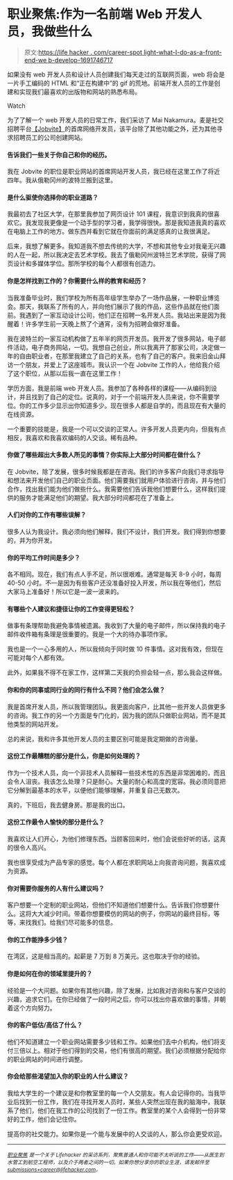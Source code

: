 # 职业聚焦:作为一名前端 Web 开发人员，我做些什么

> 原文:[https://life hacker . com/career-spot light-what-I-do-as-a-front-end-we b-develop-1691746717](https://lifehacker.com/career-spotlight-what-i-do-as-a-front-end-web-develope-1691746717)

如果没有 web 开发人员和设计人员创建我们每天走过的互联网页面，web 将会是一片手工编码的 HTML 和“正在构建中”的 gif 的荒地。前端开发人员的工作是创建和实现我们最喜欢的出版物和网站的熟悉布局。

Watch

为了了解一个 web 开发人员的日常工作，我们采访了 Mai Nakamura。麦是社交招聘平台[【Jobvite】](http://www.jobvite.com/)的首席网络开发员，该平台除了其他功能之外，还为其他寻求招聘员工的公司创建网站。

#### 告诉我们一些关于你自己和你的经历。

我在 Jobvite 的职位是职业网站的首席网站开发人员，我已经在这里工作了将近四年。我从俄勒冈州的波特兰搬到这里。

#### 是什么驱使你选择你的职业道路？

我最初去了社区大学，在那里我参加了网页设计 101 课程，我意识到我真的很喜欢它。我发现我更像是一个动手型的学习者，我学得很快。那是我知道我真的喜欢在电脑上工作的地方。做东西并看到它就在你面前的满足感真的让我很满足。

后来，我想了解更多。我知道我不想去传统的大学，不想和其他专业对我毫无兴趣的人在一起，所以我决定去艺术学校。我去了俄勒冈州波特兰艺术学院，获得了网页设计和多媒体学位。那所学校的每个人都很有创造力。

#### 你是怎样找到工作的？你需要什么样的教育和经历？

当我准备毕业时，我们学校为所有高年级学生举办了一场作品展，一种职业博览会。那天，我联系了所有的人，并向他们展示了我的作品，这些作品就在他们面前。我遇到了一家互动设计公司，他们正在招聘一名开发人员。我站出来是因为我醒着！许多学生前一天晚上熬了个通宵，没有为招聘会做好准备。

我在波特兰的一家互动机构做了五年半的网页开发员。我开发了很多网站，电子邮件活动，电子商务网站，一切。我想自己创业，所以我离开了那家公司，决定做一年的自由职业者，在那里我建立了自己的关系，也有了自己的客户。我来旧金山拜访一个朋友，并爱上了这座城市。我认识一个在 Jobvite 工作的人，他给我介绍了这个职位，从那以后我一直在这里工作！

学历方面，我是前端 web 开发人员。我参加了各种各样的课程——从编码到设计，并且找到了自己的定位。说真的，对于一个前端开发人员来说，你不需要学位。你的工作多少显示出你知道多少。现在很多人都是自学的，而且现在有大量的在线资源。

一个重要的技能是，我是一个可以交谈的正常人。许多开发人员更内向，但我有点相反，我喜欢和我喜欢编码的人交谈。稀有品种。

#### 你做了哪些超出大多数人所见的事情？你实际上大部分时间都在做什么？

在 Jobvite，除了发展，很多时候我都是在咨询。我们的许多客户向我们寻求指导和想法来开发他们自己的职业页面。他们需要我们就用户体验进行咨询，并与他们合作，找出我们能为他们做些什么。我需要他们告诉我他们想要什么，这样我们提供的服务才能满足他们的期望。我大部分时间都花在了准备上。

#### 人们对你的工作有哪些误解？

很多人认为我设计。我必须向他们解释，我们不设计，我们开发。我们得到你想要的，并为你开发。

#### 你的平均工作时间是多少？

各不相同。现在，我们有点人手不足，所以很艰难。通常是每天 8-9 小时，每周 40-50 小时。不一是因为有些客户还没准备好投入开发，所以我在等他们，然后大家马上准备好！所以它是一波一波来的。

#### 有哪些个人建议和捷径让你的工作变得更轻松？

做事有条理帮助我避免事情被遗漏。我收到了大量的电子邮件，所以保持我的电子邮件收件箱有条理是很重要的。我是一个大的待办事项作家。

我也是一个一心多用的人，所以我倾向于同时做 10 件事情。这对我有效，但现在可能对每个人都有效。

此外，如果我不得不在家工作，这样第二天我的负担会轻一点，那么我会这样做。

#### 你和你的同事或同行业的同行有什么不同？他们会怎么做？

我是首席开发人员，所以我管理团队。我更面向客户，比其他一些开发人员做更多的咨询。我工作的另一个方面是专门化的，因为我的团队只做职业网站，而不是其他类型的网站开发。

总的来说，我和许多其他开发人员的主要区别可能是我定期做的咨询量。

#### 这份工作最糟糕的部分是什么，你是如何处理的？

作为一个技术人员，向一个非技术人员解释一些技术性的东西是非常困难的，而且会令人沮丧。我该怎么处理？只是耐心。大量的耐心和高度的宽容。我必须同意把它分解到最基本的水平，以便他们能够理解，并重复自己无数次。

真的，下班后，我去健身房。那是我的出口。

#### 这份工作最令人愉快的部分是什么？

我喜欢让人们开心，为他们修理东西。当顾客回来时，他们会说些好听的话，这真的很令人高兴。

我也很享受成为产品专家的感觉。每个人都在求职网站上向我咨询问题，我喜欢成为资源。

#### 你对需要你服务的人有什么建议吗？

客户想要一个定制的职业网站，但他们不知道他们想要什么。告诉我们你想要什么。这将大大减少时间。带着你想要模仿的网站的例子，你网站的最终目标，等等，来找我们。给我们尽可能多的信息。

#### 你的工作能挣多少钱？

在湾区，这是相当高的。起薪是 7 万到 8 万美元。这也取决于你的经验。

#### 你是如何在你的领域里提升的？

经验是一个大问题。如果你有其他兴趣，除了发展，比如我对咨询和与客户交谈的兴趣，追求它们。在你已经做了一段时间之后，你可以找出你喜欢做的事情，并朝着这个方向努力。

#### 你的客户低估/高估了什么？

他们不知道建立一个职业网站需要多少钱和工作。如果他们去中介机构，他们将支付三倍以上。相对于他们得到的交易，他们有很高的期望。我们必须根据分配给你的职业网站的时间进行调整。

#### 你会给那些渴望加入你的职业的人什么建议？

我给大学生的一个建议是和你教室里的每一个人交朋友。有人会记得你的。当我毕业后找到一份工作，我们在寻找开发人员时，某些人突然出现在我的脑海中，我联系了他们，他们在我工作的公司找到了一份工作。教室里的某个人会得到一份非常好的工作，他们会记住你。

提高你的社交能力。如果你是一个能与发展中的人交谈的人，那么你会更受欢迎。

* * *

[*<small>职业聚焦</small>*](http://lifehacker.com/tag/career-spotlight) *<small>是一个关于 Lifehacker 的采访系列，聚焦普通人和你可能不太听说的工作——从医生到水管工到航空工程师，以及介于两者之间的一切。如果你想分享你的职业生涯，请发邮件至</small>*[*<small>submissions+career@lifehacker.com</small>*](mailto:submissions+career@lifehacker.com)*<small>。</small>*